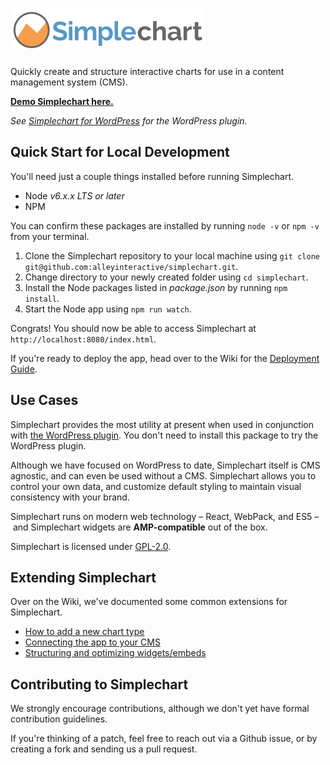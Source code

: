 # ![Simplechart](docs/lib/images/logo.png)

Quickly create and structure interactive charts for use in a content management system (CMS).

**[Demo Simplechart here.](http://simplechart.io/)**

*See [Simplechart for WordPress](https://github.com/alleyinteractive/wordpress-simplechart) for the WordPress plugin.*

## Quick Start for Local Development
You'll need just a couple things installed before running Simplechart.

- Node _v6.x.x LTS or later_
- NPM

You can confirm these packages are installed by running `node -v` or `npm -v` from your terminal.

1. Clone the Simplechart repository to your local machine using `git clone git@github.com:alleyinteractive/simplechart.git`.
2. Change directory to your newly created folder using `cd simplechart`.
3. Install the Node packages listed in *package.json* by running `npm install`.
4. Start the Node app using `npm run watch`.

Congrats! You should now be able to access Simplechart at `http://localhost:8080/index.html`.

If you're ready to deploy the app, head over to the Wiki for the [Deployment Guide](TK).

## Use Cases
Simplechart provides the most utility at present when used in conjunction with [the WordPress plugin](https://github.com/alleyinteractive/wordpress-simplechart). You don't need to install this package to try the WordPress plugin.

Although we have focused on WordPress to date, Simplechart itself is CMS agnostic, and can even be used without a CMS. Simplechart allows you to control your own data, and customize default styling to maintain visual consistency with your brand.

Simplechart runs on modern web technology – React, WebPack, and ES5 – and Simplechart widgets are **AMP-compatible** out of the box.

Simplechart is licensed under [GPL-2.0](https://wordpress.org/about/gpl/).

## Extending Simplechart
Over on the Wiki, we've documented some common extensions for Simplechart.

- [How to add a new chart type]()
- [Connecting the app to your CMS]()
- [Structuring and optimizing widgets/embeds]()

## Contributing to Simplechart
We strongly encourage contributions, although we don't yet have formal contribution guidelines.

If you're thinking of a patch, feel free to reach out via a Github issue, or by creating a fork and sending us a pull request. 
